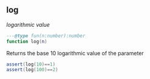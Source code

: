 ## log

_logarithmic value_

```lua
---@type fun(n:number):number
function log(n)
```

Returns the base 10 logarithmic value of the parameter

```lua
assert(log(10)==1)
assert(log(100)==2)
```
